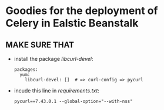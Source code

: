 Goodies for the deployment of Celery in Ealstic Beanstalk
========================================================================

MAKE SURE THAT
--------------

* install the package _libcurl-devel_:
    ```
    packages:
      yum:
        libcurl-devel: []  # => curl-config => pycurl
    ```

* incude this line in _requirements.txt_:
	```
	pycurl==7.43.0.1 --global-option="--with-nss"
	```
